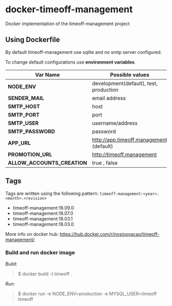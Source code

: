 # docker-timeoff-management

Docker implementation of the timeoff-management project

## Using Dockerfile

By default timeoff-management use sqlite and no smtp server configured.

To change default configurations use **environment variables**.

| Var Name | Possible values|
| -------- | ------ |
| **NODE_ENV** | development(default), test, production |
| **SENDER_MAIL** | email address |
| **SMTP_HOST** | host |
| **SMTP_PORT** | port |
| **SMTP_USER** | username/address |
| **SMTP_PASSWORD** | password |
| **APP_URL** | <http://app.timeoff.management> (default) |
| **PROMOTION_URL** | <http://timeoff.management> |
| **ALLOW_ACCOUNTS_CREATION** | true , false |

## Tags

Tags are written using the following pattern: `timeoff-management:<year>.<month>.<revision>`

* timeoff-management:18.09.0
* timeoff-management:18.07.0
* timeoff-management:18.03.1
* timeoff-management:18.03.0

More info on docker hub: <https://hub.docker.com/r/nosinovacao/timeoff-management/>

### Build and run docker image

_Build_:
> $ docker build -t timeoff .

_Run_:
> $ docker run -e NODE_ENV=production -e MYSQL_USER=timeoff timeoff
